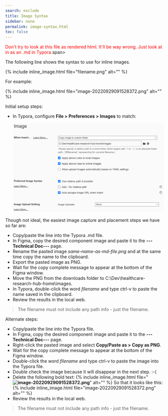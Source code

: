 ```yaml
---
search: exclude
title: Image Syntax
sidebar: none
permalink: image-syntax.html
toc: false
---
```

<span style="color:red">Don't try to look at this file as rendered html. It'll be way wrong. Just look at in as an .md in Typora.</span>span>

The following line shows the syntax to use for inline images.

{% include inline_image.html file="filename.png" alt="" %}

For example:

{% include inline_image.html file="image-20220929091528372.png" alt="" %}

Initial setup steps:

* In Typora, configure **File > Preferences > Images** to match:

  ![image-20221005102602385](../../images/image-20221005102602385.png)

Though not ideal, the easiest image capture and placement steps we have so far are:

*  Copy/paste the line into the Typora .md file.
*  In Figma, copy the desired component image and paste it to the **---Technical Doc---** page.
*  Rename the pasted image *same-name-as-md-file.png* and at the same time copy the name to the clipboard.
*  Export the pasted image as PNG.
*  Wait for the copy complete message to appear at the bottom of the Figma window.
*  Move the PNG from the downloads folder to C:\Dev\healthcare-research-hub-home\images.
*  In Typora, double-click the word *filename* and type ctrl-v to paste the name saved in the clipboard.
*  Review the results in the local web.

> The filename must not include any path info - just the filename.

Alternate steps:

*  Copy/paste the line into the Typora file.
*  In Figma, copy the desired component image and paste it to the **---Technical Doc---** page.
*  Right-click the pasted image and select **Copy/Paste as > Copy as PNG**.
*  Wait for the copy complete message to appear at the bottom of the Figma window.
*  Double-click the word *filename* and type ctrl-v to paste the image into the Typora file.
*  Double check the image because it will disappear in the next step. :-(
*  Delete the following bold text:
   {% include inline_image.html
       file="**![image-20220929091528372](../../../images/**image-20220929091528372.png**).png**" alt="" %}
   So that it looks like this:
   {% include inline_image.html file="image-20220929091528372.png" alt="" %}
* Review the results in the local web.

> The filename must not include any path info - just the filename.